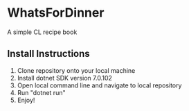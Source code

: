 # WhatsForDinner
A simple CL recipe book

## Install Instructions
1. Clone repository onto your local machine
2. Install dotnet SDK version 7.0.102
3. Open local command line and navigate to local repository
4. Run "dotnet run"
5. Enjoy!
